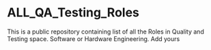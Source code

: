 # ALL_QA_Testing_Roles
This is a public repository containing list of all the Roles in Quality and Testing space. Software or Hardware Engineering. Add yours
